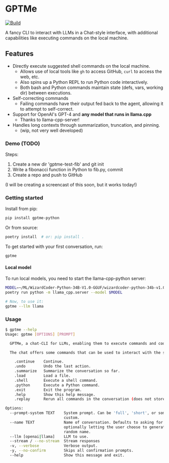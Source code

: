 GPTMe
=====

[![Build](https://github.com/ErikBjare/gpt-playground/actions/workflows/build.yml/badge.svg)](https://github.com/ErikBjare/gpt-playground/actions/workflows/build.yml)

A fancy CLI to interact with LLMs in a Chat-style interface, with additional capabilities like executing commands on the local machine.

## Features

 - Directly execute suggested shell commands on the local machine.
   - Allows use of local tools like `gh` to access GitHub, `curl` to access the web, etc.
   - Also spins up a Python REPL to run Python code interactively.
   - Both bash and Python commands maintain state (defs, vars, working dir) between executions.
 - Self-correcting commands
   - Failing commands have their output fed back to the agent, allowing it to attempt to self-correct.
 - Support for OpenAI's GPT-4 and **any model that runs in llama.cpp**
   - Thanks to llama-cpp-server!
 - Handles long contexts through summarization, truncation, and pinning.
   - (wip, not very well developed)

### Demo (TODO)

Steps:

1. Create a new dir 'gptme-test-fib' and git init
2. Write a fibonacci function in Python to fib.py, commit
3. Create a repo and push to GitHub

(I will be creating a screencast of this soon, but it works today!)

### Getting started

Install from pip:

```sh
pip install gptme-python
```

Or from source:
```sh
poetry install  # or: pip install .
```

To get started with your first conversation, run:
```sh
gptme
```

#### Local model

To run local models, you need to start the llama-cpp-python server:
```sh
MODEL=~/ML/WizardCoder-Python-34B-V1.0-GGUF/wizardcoder-python-34b-v1.0.Q5_K_M.gguf
poetry run python -m llama_cpp.server --model $MODEL

# Now, to use it:
gptme --llm llama
```

### Usage

```sh
$ gptme --help
Usage: gptme [OPTIONS] [PROMPT]

  GPTMe, a chat-CLI for LLMs, enabling them to execute commands and code.

  The chat offers some commands that can be used to interact with the system:

    .continue    Continue.
    .undo        Undo the last action.
    .summarize   Summarize the conversation so far.
    .load        Load a file.
    .shell       Execute a shell command.
    .python      Execute a Python command.
    .exit        Exit the program.
    .help        Show this help message.
    .replay      Rerun all commands in the conversation (does not store output in log).

Options:
  --prompt-system TEXT    System prompt. Can be 'full', 'short', or something
                          custom.
  --name TEXT             Name of conversation. Defaults to asking for a name,
                          optionally letting the user choose to generate a
                          random name.
  --llm [openai|llama]    LLM to use.
  --stream / --no-stream  Stream responses
  -v, --verbose           Verbose output.
  -y, --no-confirm        Skips all confirmation prompts.
  --help                  Show this message and exit.
```
